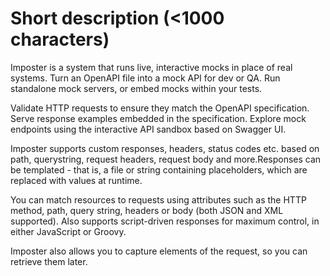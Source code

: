 # Short description (<1000 characters)

Imposter is a system that runs live, interactive mocks in place of real systems. Turn an OpenAPI file into a mock API for dev or QA. Run standalone mock servers, or embed mocks within your tests.

Validate HTTP requests to ensure they match the OpenAPI specification. Serve response examples embedded in the specification. Explore mock endpoints using the interactive API sandbox based on Swagger UI.

Imposter supports custom responses, headers, status codes etc. based on path, querystring, request headers, request body and more.Responses can be templated - that is, a file or string containing placeholders, which are replaced with values at runtime.

You can match resources to requests using attributes such as the HTTP method, path, query string, headers or body (both JSON and XML supported). Also supports script-driven responses for maximum control, in either JavaScript or Groovy.

Imposter also allows you to capture elements of the request, so you can retrieve them later.

